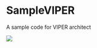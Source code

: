 # SampleVIPER
A sample code for VIPER architect

<img src="https://www.dropbox.com/s/10wcy74q24w2i0w/Screenshot%202015-07-18%2023.18.25.png?raw=1" />

